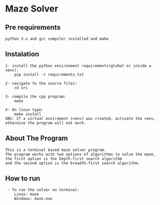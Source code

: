 # Maze Solver
## Pre requirements
	python 3.x and gcc compiler installed and make
## Instalation
	1- install the python environment requirements(global or inside a venv):
		pip install -r requirements.txt
		
	2- navigate to the source files:
		cd src

	3- compile the cpp program:
		make
		
	4- On linux type:
		make install
	OBS: If a virtual enviroment (venv) was created, activate the venv, otherwise the program will not work.
	

## About The Program 
	This is a terminal based maze solver program.
	The program works with two options of algorithms to solve the maze,
	the first option is the Depth-first search algorithm
	and the second option is the breadth-first search algorithm.
## How to run
	 - To run the solver on terminal:
		Linux: maze
		Windows: maze.exe
